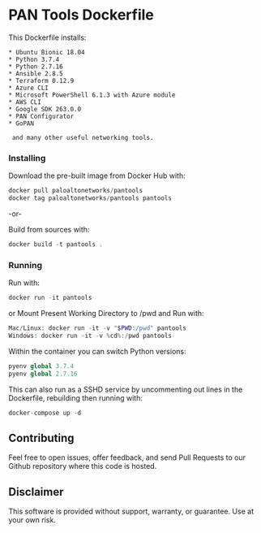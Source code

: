 PAN Tools Dockerfile
====================

This Dockerfile installs:

```
* Ubuntu Bionic 18.04
* Python 3.7.4
* Python 2.7.16
* Ansible 2.8.5
* Terraform 0.12.9
* Azure CLI
* Microsoft PowerShell 6.1.3 with Azure module
* AWS CLI
* Google SDK 263.0.0
* PAN Configurator
* GoPAN

 and many other useful networking tools.
```
### Installing

Download the pre-built image from Docker Hub with:

```php
docker pull paloaltonetworks/pantools
docker tag paloaltonetworks/pantools pantools
```

-or-

 Build from sources with:  
```php
docker build -t pantools .
```
### Running

Run with:
```php
docker run -it pantools
```
or Mount Present Working Directory to /pwd and Run with:
```php
Mac/Linux: docker run -it -v "$PWD:/pwd" pantools
Windows: docker run -it -v %cd%:/pwd pantools
```

Within the container you can switch Python versions:
```php
pyenv global 3.7.4
pyenv global 2.7.16
```

This can also run as a SSHD service by uncommenting out lines in the Dockerfile, rebuilding then running with:
```php
docker-compose up -d
```

## Contributing
Feel free to open issues, offer feedback, and send Pull Requests to our Github repository where this code is hosted.

## Disclaimer
This software is provided without support, warranty, or guarantee. Use at your own risk.